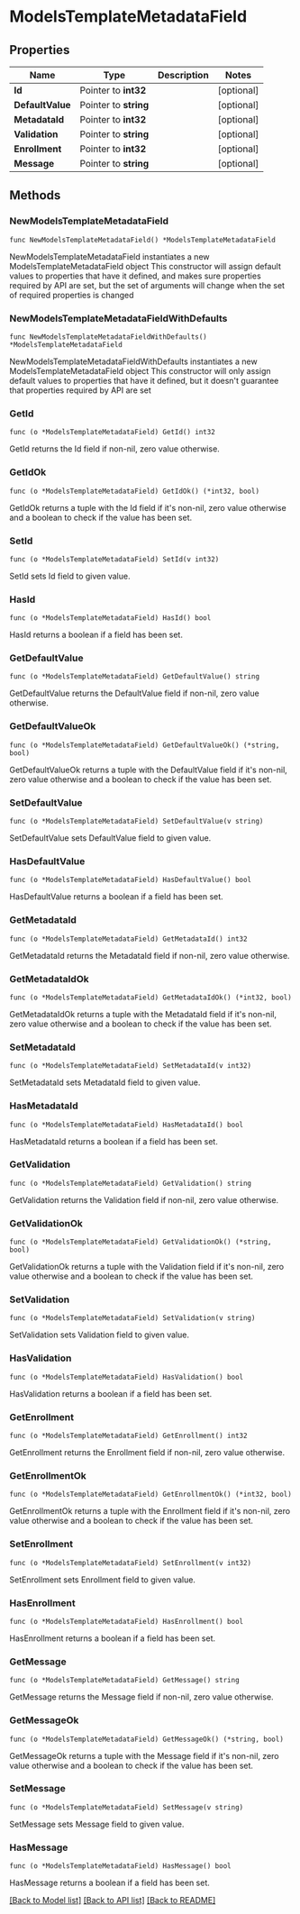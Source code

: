 # ModelsTemplateMetadataField

## Properties

Name | Type | Description | Notes
------------ | ------------- | ------------- | -------------
**Id** | Pointer to **int32** |  | [optional] 
**DefaultValue** | Pointer to **string** |  | [optional] 
**MetadataId** | Pointer to **int32** |  | [optional] 
**Validation** | Pointer to **string** |  | [optional] 
**Enrollment** | Pointer to **int32** |  | [optional] 
**Message** | Pointer to **string** |  | [optional] 

## Methods

### NewModelsTemplateMetadataField

`func NewModelsTemplateMetadataField() *ModelsTemplateMetadataField`

NewModelsTemplateMetadataField instantiates a new ModelsTemplateMetadataField object
This constructor will assign default values to properties that have it defined,
and makes sure properties required by API are set, but the set of arguments
will change when the set of required properties is changed

### NewModelsTemplateMetadataFieldWithDefaults

`func NewModelsTemplateMetadataFieldWithDefaults() *ModelsTemplateMetadataField`

NewModelsTemplateMetadataFieldWithDefaults instantiates a new ModelsTemplateMetadataField object
This constructor will only assign default values to properties that have it defined,
but it doesn't guarantee that properties required by API are set

### GetId

`func (o *ModelsTemplateMetadataField) GetId() int32`

GetId returns the Id field if non-nil, zero value otherwise.

### GetIdOk

`func (o *ModelsTemplateMetadataField) GetIdOk() (*int32, bool)`

GetIdOk returns a tuple with the Id field if it's non-nil, zero value otherwise
and a boolean to check if the value has been set.

### SetId

`func (o *ModelsTemplateMetadataField) SetId(v int32)`

SetId sets Id field to given value.

### HasId

`func (o *ModelsTemplateMetadataField) HasId() bool`

HasId returns a boolean if a field has been set.

### GetDefaultValue

`func (o *ModelsTemplateMetadataField) GetDefaultValue() string`

GetDefaultValue returns the DefaultValue field if non-nil, zero value otherwise.

### GetDefaultValueOk

`func (o *ModelsTemplateMetadataField) GetDefaultValueOk() (*string, bool)`

GetDefaultValueOk returns a tuple with the DefaultValue field if it's non-nil, zero value otherwise
and a boolean to check if the value has been set.

### SetDefaultValue

`func (o *ModelsTemplateMetadataField) SetDefaultValue(v string)`

SetDefaultValue sets DefaultValue field to given value.

### HasDefaultValue

`func (o *ModelsTemplateMetadataField) HasDefaultValue() bool`

HasDefaultValue returns a boolean if a field has been set.

### GetMetadataId

`func (o *ModelsTemplateMetadataField) GetMetadataId() int32`

GetMetadataId returns the MetadataId field if non-nil, zero value otherwise.

### GetMetadataIdOk

`func (o *ModelsTemplateMetadataField) GetMetadataIdOk() (*int32, bool)`

GetMetadataIdOk returns a tuple with the MetadataId field if it's non-nil, zero value otherwise
and a boolean to check if the value has been set.

### SetMetadataId

`func (o *ModelsTemplateMetadataField) SetMetadataId(v int32)`

SetMetadataId sets MetadataId field to given value.

### HasMetadataId

`func (o *ModelsTemplateMetadataField) HasMetadataId() bool`

HasMetadataId returns a boolean if a field has been set.

### GetValidation

`func (o *ModelsTemplateMetadataField) GetValidation() string`

GetValidation returns the Validation field if non-nil, zero value otherwise.

### GetValidationOk

`func (o *ModelsTemplateMetadataField) GetValidationOk() (*string, bool)`

GetValidationOk returns a tuple with the Validation field if it's non-nil, zero value otherwise
and a boolean to check if the value has been set.

### SetValidation

`func (o *ModelsTemplateMetadataField) SetValidation(v string)`

SetValidation sets Validation field to given value.

### HasValidation

`func (o *ModelsTemplateMetadataField) HasValidation() bool`

HasValidation returns a boolean if a field has been set.

### GetEnrollment

`func (o *ModelsTemplateMetadataField) GetEnrollment() int32`

GetEnrollment returns the Enrollment field if non-nil, zero value otherwise.

### GetEnrollmentOk

`func (o *ModelsTemplateMetadataField) GetEnrollmentOk() (*int32, bool)`

GetEnrollmentOk returns a tuple with the Enrollment field if it's non-nil, zero value otherwise
and a boolean to check if the value has been set.

### SetEnrollment

`func (o *ModelsTemplateMetadataField) SetEnrollment(v int32)`

SetEnrollment sets Enrollment field to given value.

### HasEnrollment

`func (o *ModelsTemplateMetadataField) HasEnrollment() bool`

HasEnrollment returns a boolean if a field has been set.

### GetMessage

`func (o *ModelsTemplateMetadataField) GetMessage() string`

GetMessage returns the Message field if non-nil, zero value otherwise.

### GetMessageOk

`func (o *ModelsTemplateMetadataField) GetMessageOk() (*string, bool)`

GetMessageOk returns a tuple with the Message field if it's non-nil, zero value otherwise
and a boolean to check if the value has been set.

### SetMessage

`func (o *ModelsTemplateMetadataField) SetMessage(v string)`

SetMessage sets Message field to given value.

### HasMessage

`func (o *ModelsTemplateMetadataField) HasMessage() bool`

HasMessage returns a boolean if a field has been set.


[[Back to Model list]](../README.md#documentation-for-models) [[Back to API list]](../README.md#documentation-for-api-endpoints) [[Back to README]](../README.md)


